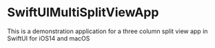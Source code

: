 # SwiftUIMultiSplitViewApp
This is a demonstration application for a three column split view app in SwiftUI for iOS14 and macOS
